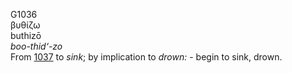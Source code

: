 <body>
  <p>G1036<br>  βυθίζω  <br> buthizō  <br><i>boo-thid‘-zo </i><br>From <a href="g1037.htm">1037</a>  to <i>sink</i>; by implication to <i>drown:</i> - begin to sink, drown.<br></p>
 </body>